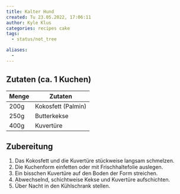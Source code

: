 ```yaml
---
title: Kalter Hund
created: Tu 23.05.2022, 17:06:11
author: Kyle Klus
categories: recipes cake
tags:
  - status/not_tree

aliases:
  - 
---
```


## Zutaten (ca. 1 Kuchen)

| Menge            | Zutaten                        |
| ---------------- | ------------------------------ |
| 200g             | Kokosfett (Palmin)             |
| 250g             | Butterkekse                    |
| 400g             | Kuvertüre                      |

## Zubereitung

1. Das Kokosfett und die Kuvertüre stückweise langsam schmelzen.
2. Die Kuchenform einfetten oder mit Frischhaltefolie auslegen.
3. Ein bisschen Kuvertüre auf den Boden der Form streichen.
4. Abwechselnd, schichtweise Kekse und Kuvertüre aufschichten.
5. Über Nacht in den Kühlschrank stellen.

